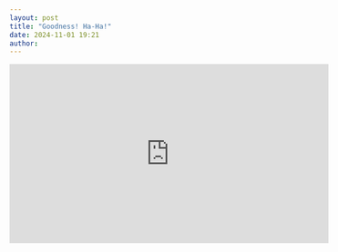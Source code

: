 ```yaml
---
layout: post
title: "Goodness! Ha-Ha!"
date: 2024-11-01 19:21
author:
---
```


<iframe width="560" height="315" src="https://www.youtube.com/embed/tAIT6V5V6_U?si=sAbMWIlF5VDGkX_X" title="YouTube video player" frameborder="0" allow="accelerometer; autoplay; clipboard-write; encrypted-media; gyroscope; picture-in-picture; web-share" referrerpolicy="strict-origin-when-cross-origin" allowfullscreen></iframe>
